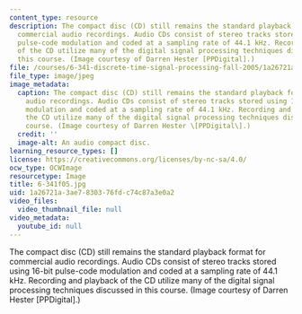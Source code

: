 ```yaml
---
content_type: resource
description: The compact disc (CD) still remains the standard playback format for
  commercial audio recordings. Audio CDs consist of stereo tracks stored using 16-bit
  pulse-code modulation and coded at a sampling rate of 44.1 kHz. Recording and playback
  of the CD utilize many of the digital signal processing techniques discussed in
  this course. (Image courtesy of Darren Hester [PPDigital].)
file: /courses/6-341-discrete-time-signal-processing-fall-2005/1a26721a3ae7830376fdc74c87a3e0a2_6-341f05.jpg
file_type: image/jpeg
image_metadata:
  caption: The compact disc (CD) still remains the standard playback format for commercial
    audio recordings. Audio CDs consist of stereo tracks stored using 16-bit pulse-code
    modulation and coded at a sampling rate of 44.1 kHz. Recording and playback of
    the CD utilize many of the digital signal processing techniques discussed in this
    course. (Image courtesy of Darren Hester \[PPDigital\].)
  credit: ''
  image-alt: An audio compact disc.
learning_resource_types: []
license: https://creativecommons.org/licenses/by-nc-sa/4.0/
ocw_type: OCWImage
resourcetype: Image
title: 6-341f05.jpg
uid: 1a26721a-3ae7-8303-76fd-c74c87a3e0a2
video_files:
  video_thumbnail_file: null
video_metadata:
  youtube_id: null
---
```

The compact disc (CD) still remains the standard playback format for commercial audio recordings. Audio CDs consist of stereo tracks stored using 16-bit pulse-code modulation and coded at a sampling rate of 44.1 kHz. Recording and playback of the CD utilize many of the digital signal processing techniques discussed in this course. (Image courtesy of Darren Hester [PPDigital].)